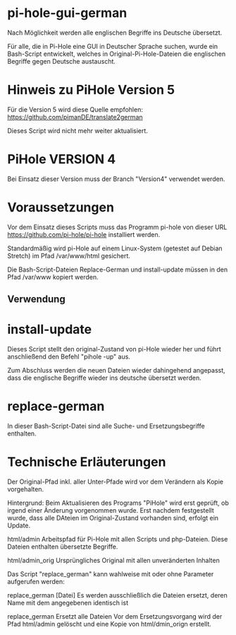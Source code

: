 # pi-hole-gui-german
Nach Möglichkeit werden alle englischen Begriffe ins Deutsche übersetzt.

Für alle, die in Pi-Hole eine GUI in Deutscher Sprache suchen, wurde ein Bash-Script entwickelt, welches in Original-Pi-Hole-Dateien die englischen Begriffe gegen Deutsche austauscht.

Hinweis zu PiHole Version 5
===========================
Für die Version 5 wird diese Quelle empfohlen: https://github.com/pimanDE/translate2german

Dieses Script wird nicht mehr weiter aktualisiert.

PiHole VERSION 4
================
Bei Einsatz dieser Version muss der Branch "Version4" verwendet werden.

Voraussetzungen
===============

Vor dem Einsatz dieses Scripts muss das Programm pi-hole von dieser URL https://github.com/pi-hole/pi-hole installiert werden.

Standardmäßig wird pi-Hole auf einem Linux-System (getestet auf Debian Stretch) im Pfad /var/www/html gesichert.

Die Bash-Script-Dateien Replace-German und install-update müssen in den Pfad /var/www kopiert werden.

Verwendung
----------

install-update
==============
Dieses Script stellt den original-Zustand von pi-Hole wieder her und führt anschließend den Befehl "pihole -up" aus.

Zum Abschluss werden die neuen Dateien wieder dahingehend angepasst, dass die englische Begriffe wieder ins deutsche übersetzt werden.

replace-german
==============
In dieser Bash-Script-Datei sind alle Suche- und Ersetzungsbegriffe enthalten.

Technische Erläuterungen
========================

Der Original-Pfad inkl. aller Unter-Pfade wird vor dem Verändern als Kopie vorgehalten.

Hintergrund: Beim Aktualisieren des Programs "PiHole" wird erst geprüft, ob irgend einer Änderung vorgenommen wurde. Erst nachdem festgestellt wurde, dass alle DAteien im Original-Zustand vorhanden sind, erfolgt ein Update.

html/admin
Arbeitspfad für Pi-Hole mit allen Scripts und php-Dateien. Diese Dateien enthalten übersetzte Begriffe.

html/admin_orig
Ursprüngliches Original mit allen unveränderten Inhalten

Das Script "replace_german" kann wahlweise mit oder ohne Parameter aufgerufen werden:

replace_german [Datei]
Es werden ausschließlich die Dateien ersetzt, deren Name mit dem angegebenen identisch ist

replace_german
Ersetzt alle Dateien
Vor dem Ersetzungsvorgang wird der Pfad html/admin gelöscht und eine Kopie von html/dmin_orign erstellt.

